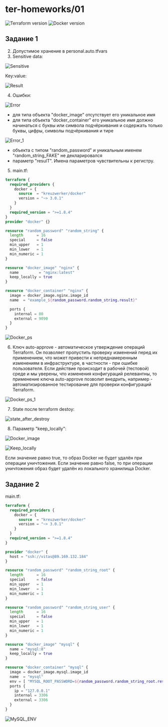 # ter-homeworks/01
![Terraform version](https://github.com/user-attachments/assets/4f8d484d-60e3-4a07-9af3-2fb54769c0e8)
![Docker version](https://github.com/user-attachments/assets/adb86a2c-032d-4715-a1c1-d7aaf93ff5bf)

## Задание 1
2. Допустимое хранение в personal.auto.tfvars
3. Sensitive data:
 
![Sensitive](https://github.com/user-attachments/assets/70ee80dd-7591-4e35-a723-8fb915a40ce2)

Key:value:

![Result](https://github.com/user-attachments/assets/bc7a1e06-f47b-4d00-914a-9beee420a31a)

4. Ошибки:
   
![Error](https://github.com/user-attachments/assets/7fae13a0-c09b-46fc-bf43-da998c903875)

   - для типа объекта "docker_image" отсутствует его уникальное имя
   - для типа объекта "docker_container" его уникальное имя должно начинаться с буквы или символа подчёркивания и содержать только буквы, цифры, символы подчёркивания и тире

![Error_1](https://github.com/user-attachments/assets/c1f7ed3c-89f3-44b6-8d64-3d77174debe9)
     
   - объекта с типом "random_password" и уникальным именем "random_string_FAKE" не декларировался
   - параметр "resulT". Имена параметров чувствительны к регистру.

5. main.tf:

```terraform
terraform {
  required_providers {
    docker = {
      source  = "kreuzwerker/docker"
      version = "~> 3.0.1"
    }
  }
  required_version = ">=1.8.4"
}
provider "docker" {}

resource "random_password" "random_string" {
  length      = 16
  special     = false
  min_upper   = 1
  min_lower   = 1
  min_numeric = 1
}

resource "docker_image" "nginx" {
  name         = "nginx:latest"
  keep_locally = true
}

resource "docker_container" "nginx" {
  image = docker_image.nginx.image_id
  name  = "example_${random_password.random_string.result}"

  ports {
    internal = 80
    external = 9090
  }
}
```
![Docker_ps](https://github.com/user-attachments/assets/8b1013dd-b91d-4153-82c9-45b41434a305)

6. Ключ auto-approve - автоматическое утверждение операций Terraform. Он позволяет пропустить проверку изменений перед их применением, что может привести к непреднамеренным изменениям в инфраструктуре, в частности - при ошибке пользователя. 
Если действие происходит в рабочей (тестовой) среде и мы уверены, что изменения конфигураций релевантны, то применение ключа auto-approve позволит внедрить, например - автоматизированное тестирование для проверки конфигураций Terraform.

![Docker_ps_1](https://github.com/user-attachments/assets/4c679032-269f-4418-b790-6dd39533c19f)

7. State после terraform destoy:

![state_after_destroy](https://github.com/user-attachments/assets/092c78e6-e453-4d7b-87b5-ba6cc64982d1)

8. Параметр "keep_locally":

![Docker_image](https://github.com/user-attachments/assets/b089224b-28ad-4c52-9c17-8381ba75ab41)

![Keep_locally](https://github.com/user-attachments/assets/6c000e13-9698-4186-9402-26b35daa0929)

Если значение равно true, то образ Docker не будет удалён при операции уничтожения. Если значение равно false, то при операции уничтожения образ будет удалён из локального хранилища Docker.

## Задание 2

main.tf:

```terraform
terraform {
  required_providers {
    docker = {
      source  = "kreuzwerker/docker"
      version = "~> 3.0.1"
    }
  }
  required_version = ">=1.8.4"
}

provider "docker" {
  host = "ssh://vitas@89.169.132.184"
}

resource "random_password" "random_string_root" {
  length      = 16
  special     = false
  min_upper   = 1
  min_lower   = 1
  min_numeric = 1
}

resource "random_password" "random_string_user" {
  length      = 16
  special     = false
  min_upper   = 1
  min_lower   = 1
  min_numeric = 1
}

resource "docker_image" "mysql" {
  name = "mysql:8"
  keep_locally = true
}

resource "docker_container" "mysql" {
  image = docker_image.mysql.image_id
  name  = "mysql"
  env = [ "MYSQL_ROOT_PASSWORD=${random_password.random_string_root.result}", "MYSQL_DATABASE=wordpress", "MYSQL_USER=wordpress", "MYSQL_PASSWORD=${random_password.random_string_user.result}", "MYSQL_ROOT_HOST=%"]
  ports {
    ip = "127.0.0.1"
    internal = 3306
    external = 3306
  }
}
```

![MySQL_ENV](https://github.com/user-attachments/assets/8d2e78cc-399d-4168-80ae-27509a9a6efb)




